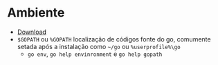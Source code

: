 # Ambiente

- [Download](https://golang.org/dl/)
- `$GOPATH` ou `%GOPATH` localização de códigos fonte do go, comumente setada após a instalação como `~/go` ou `%userprofile%\go`
    - `go env`, `go help envinronment` e `go help gopath`
